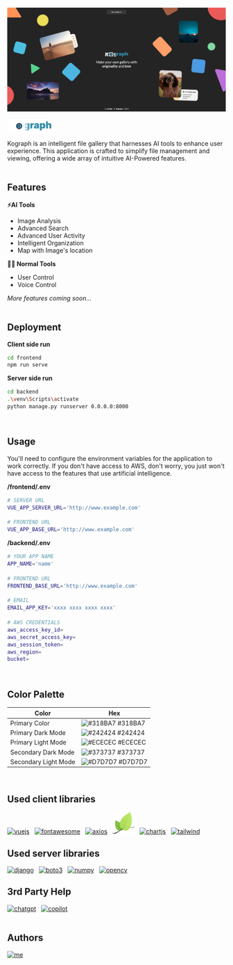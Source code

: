 ![home](./readme/home.png)

![logo](./readme/logo.png)

Kograph is an intelligent file gallery that harnesses AI tools to enhance user experience. This application is crafted to simplify file management and viewing, offering a wide array of intuitive AI-Powered features.
<br/>
<br/>
## Features

**⚡️AI Tools**
- Image Analysis
- Advanced Search
- Advanced User Activity
- Intelligent Organization
- Map with Image's location

**👩‍💻 Normal Tools**
- User Control
- Voice Control
  
*More features coming soon...*
<br/>
<br/>
## Deployment

**Client side run**

```bash
cd frontend
npm run serve
```

**Server side run**

```bash
cd backend
.\venv\Scripts\activate
python manage.py runserver 0.0.0.0:8000
```
<br/>

## Usage

You'll need to configure the environment variables for the application to work correctly. If you don't have access to AWS, don't worry, you just won't have access to the features that use artificial intelligence.

**/frontend/.env**

```bash
# SERVER URL
VUE_APP_SERVER_URL='http://www.example.com'

# FRONTEND URL
VUE_APP_BASE_URL='http://www.example.com'
```

**/backend/.env**

```bash
# YOUR APP NAME
APP_NAME='name'

# FRONTEND URL
FRONTEND_BASE_URL='http://www.example.com'

# EMAIL
EMAIL_APP_KEY='xxxx xxxx xxxx xxxx'

# AWS CREDENTIALS
aws_access_key_id=
aws_secret_access_key=
aws_session_token=
aws_region=
bucket=
```
<br/>

## Color Palette

| Color             | Hex                                                                |
| ----------------- | ------------------------------------------------------------------ |
| Primary Color | ![#318BA7](https://via.placeholder.com/10/318ba7?text=+) #318BA7 |
| Primary Dark Mode | ![#242424](https://via.placeholder.com/10/242424?text=+) #242424 |
| Primary Light Mode | ![#ECECEC](https://via.placeholder.com/10/ececec?text=+) #ECECEC |
| Secondary Dark Mode | ![#373737](https://via.placeholder.com/10/373737?text=+) #373737 |
| Secondary Light Mode | ![#D7D7D7](https://via.placeholder.com/10/d7d7d7?text=+) #D7D7D7 |
<br/>

## Used client libraries

[<img src="https://seeklogo.com/images/V/vuejs-logo-17D586B587-seeklogo.com.png" width="50" alt="vuejs" title="VueJS">](https://vuejs.org/)&nbsp;&nbsp;
[<img src="https://upload.wikimedia.org/wikipedia/commons/thumb/5/5f/Font_Awesome_logomark_blue.svg/1200px-Font_Awesome_logomark_blue.svg.png" width="50" alt="fontawesome" title="Fontawesome">](https://fontawesome.com/)&nbsp;&nbsp;
[<img src="https://companieslogo.com/img/orig/axios-51d6caae.png?t=1701353255" width="50" alt="axios" title="Axios">](https://axios-http.com/)&nbsp;&nbsp;
[<img src="./readme/leaflet.png" width="50" alt="leaflet" title="Leaflet">](https://leafletjs.com/)&nbsp;&nbsp;
[<img src="https://scicoding.com/content/images/2021/09/chartjs-logo-1.svg" width="50" alt="chartjs" title="ChartJS">](https://www.chartjs.org/)&nbsp;&nbsp;
[<img src="https://upload.wikimedia.org/wikipedia/commons/thumb/d/d5/Tailwind_CSS_Logo.svg/320px-Tailwind_CSS_Logo.svg.png" width="70" alt="tailwind" title="Tailwind CSS">](https://tailwindcss.com/)&nbsp;&nbsp;

## Used server libraries

[<img src="https://static-00.iconduck.com/assets.00/django-icon-1606x2048-lwmw1z73.png" width="40" alt="django" title="Django">](https://www.djangoproject.com/)&nbsp;&nbsp;
[<img src="https://boto3typed.gallerycdn.vsassets.io/extensions/boto3typed/boto3-ide/0.5.4/1680224848596/Microsoft.VisualStudio.Services.Icons.Default" width="50" alt="boto3" title="boto3">](https://aws.amazon.com/es/sdk-for-python/)&nbsp;&nbsp;
[<img src="https://seeklogo.com/images/N/numpy-logo-479C24EC79-seeklogo.com.png" width="50" alt="numpy" title="numpy">](https://numpy.org/)&nbsp;&nbsp;
[<img src="https://github.com/opencv/opencv/wiki/logo/OpenCV_logo_no_text.png" width="50" alt="opencv" title="opencv">](https://opencv.org/)
<br/>

## 3rd Party Help

[<img src="https://upload.wikimedia.org/wikipedia/commons/thumb/0/04/ChatGPT_logo.svg/1024px-ChatGPT_logo.svg.png" width="50" alt="chatgpt" title="ChatGPT">](https://chat.openai.com/)&nbsp;&nbsp;
[<img src="https://upload.wikimedia.org/wikipedia/commons/thumb/2/2a/Microsoft_365_Copilot_Icon.svg/2048px-Microsoft_365_Copilot_Icon.svg.png" width="50" alt="copilot" title="Microsoft Copilot">](https://copilot.microsoft.com/)
<br/>
<br/>

## Authors
[<img src="https://avatars.githubusercontent.com/u/115704397?v=4" width="50" alt="me" title="Literally me...">](https://github.com/pabloValderasGarcia/)
